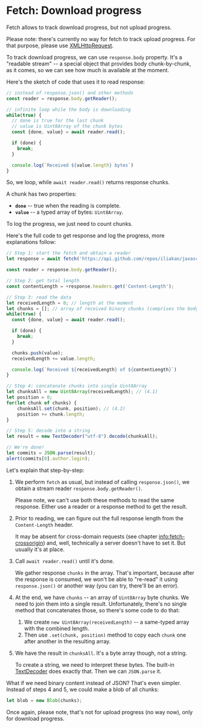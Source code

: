 
# Fetch: Download progress

Fetch allows to track download progress, but not upload progress.

Please note: there's currently no way for fetch to track upload progress. For that purpose, please use [XMLHttpRequest](info:xmlhttprequest).

To track download progress, we can use `response.body` property. It's a "readable stream" -- a special object that provides body chunk-by-chunk, as it comes, so we can see how much is available at the moment.

Here's the sketch of code that uses it to read response:

```js
// instead of response.json() and other methods
const reader = response.body.getReader();

// infinite loop while the body is downloading
while(true) {
  // done is true for the last chunk
  // value is Uint8Array of the chunk bytes
  const {done, value} = await reader.read();

  if (done) {
    break;
  }

  console.log(`Received ${value.length} bytes`)
}
```

So, we loop, while `await reader.read()` returns response chunks.

A chunk has two properties:
- **`done`** -- true when the reading is complete.
- **`value`** -- a typed array of bytes: `Uint8Array`.

To log the progress, we just need to count chunks.

Here's the full code to get response and log the progress, more explanations follow:

```js run async
// Step 1: start the fetch and obtain a reader
let response = await fetch('https://api.github.com/repos/iliakan/javascript-tutorial-en/commits?per_page=100');

const reader = response.body.getReader();

// Step 2: get total length
const contentLength = +response.headers.get('Content-Length');

// Step 3: read the data
let receivedLength = 0; // length at the moment
let chunks = []; // array of received binary chunks (comprises the body)
while(true) {
  const {done, value} = await reader.read();

  if (done) {
    break;
  }

  chunks.push(value);
  receivedLength += value.length;

  console.log(`Received ${receivedLength} of ${contentLength}`)
}

// Step 4: concatenate chunks into single Uint8Array
let chunksAll = new Uint8Array(receivedLength); // (4.1)
let position = 0;
for(let chunk of chunks) {
	chunksAll.set(chunk, position); // (4.2)
	position += chunk.length;
}

// Step 5: decode into a string
let result = new TextDecoder("utf-8").decode(chunksAll);

// We're done!
let commits = JSON.parse(result);
alert(commits[0].author.login);
```

Let's explain that step-by-step:

1. We perform `fetch` as usual, but instead of calling `response.json()`, we obtain a stream reader `response.body.getReader()`.

    Please note, we can't use both these methods to read the same response. Either use a reader or a response method to get the result.
2. Prior to reading, we can figure out the full response length from the `Content-Length` header.

    It may be absent for cross-domain requests (see chapter <info:fetch-crossorigin>) and, well, technically a server doesn't have to set it. But usually it's at place.
3. Call `await reader.read()` until it's done.

    We gather response `chunks` in the array. That's important, because after the response is consumed, we won't be able to "re-read" it using `response.json()` or another way (you can try, there'll be an error).
4. At the end, we have `chunks` -- an array of `Uint8Array` byte chunks. We need to join them into a single result. Unfortunately, there's no single method that concatenates those, so there's some code to do that:
    1. We create `new Uint8Array(receivedLength)` -- a same-typed array with the combined length.
    2. Then use `.set(chunk, position)` method to copy each `chunk` one after another in the resulting array.
5. We have the result in `chunksAll`. It's a byte array though, not a string.

    To create a string, we need to interpret these bytes. The built-in [TextDecoder](info:text-decoder) does exactly that. Then we can `JSON.parse` it.

What if we need binary content instead of JSON? That's even simpler. Instead of steps 4 and 5, we could make a blob of all chunks:
```js
let blob = new Blob(chunks);
```

Once again, please note, that's not for upload progress (no way now), only for download progress.

